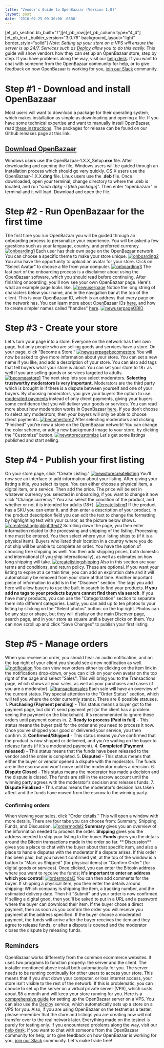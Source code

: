 ```yaml
---
title: "Vendor's Guide to OpenBazaar [Version 1.0]" 
layout: post
date: '2016-02-25 00:30:00 -0300'
---
```

        
\[et\_pb\_section bb\_built="1"\]\[et\_pb\_row\]\[et\_pb\_column type="4\_4"\]\[et\_pb\_text \_builder\_version="3.0.76" background\_layout="light" border\_style="solid"\] _Note: Setting up your store on a VPS will ensure the server is up 24/7. Services such as [Deploy](https://deploy.ob1.io/) allow you to do this easily._ This guide will show vendors how they can set up an OpenBazaar store, step by step. If you have problems along the way, visit our [help desk](https://openbazaar.zendesk.com/hc/en-us). If you want to chat with someone from the OpenBazaar community for help, or to give feedback on how OpenBazaar is working for you, [join our Slack](http://slack.openbazaar.org/) community.

Step #1 - Download and install OpenBazaar
=========================================

Most users will want to download a package for their operating system, which makes installation as simple as downloading and opening a file. If you have some technical expertise and want to manually install OpenBazaar, read [these instructions](https://slack-files.com/T02FPGBKB-F0KJU1CLX-cbbcf8a02c). The packages for release can be found on our Github releases page at this link:

[Download OpenBazaar](https://github.com/OpenBazaar/OpenBazaar-Installer/releases)
----------------------------------------------------------------------------------

Windows users use the OpenBazaar-1.X.X_Setup.**exe** file. After downloading and opening the file, Windows users will be guided through an installation process which should go very quickly. OS X users use the OpenBazaar-1.X.X.**dmg** file. Linux users use the .**deb** file. Once downloaded, open your terminal, change directory to where the .deb is located, and run "_sudo dpkg -i \[deb package\]_". Then enter "openbazaar" in terminal and it will load. Download and open the file.

Step #2 - Run OpenBazaar for the first time
===========================================

The first time you run OpenBazaar you will be guided through an onboarding process to personalize your experience. You will be asked a few questions such as your language, country, and preferred currency. [![onboarding1](https://blog.openbazaar.org/wp-content/uploads/2016/02/onboarding1.png)](https://blog.openbazaar.org/wp-content/uploads/2016/02/onboarding1.png) Each user has their own page on the OpenBazaar network. You can choose a specific theme to make your store unique. [![onboarding2](https://blog.openbazaar.org/wp-content/uploads/2016/02/onboarding2.png)](https://blog.openbazaar.org/wp-content/uploads/2016/02/onboarding2.png) You also have the opportunity to upload an avatar for your store. Click on "Select Avatar" to choose a file from your computer. [![onboarding3](https://blog.openbazaar.org/wp-content/uploads/2016/02/onboarding3.png)](https://blog.openbazaar.org/wp-content/uploads/2016/02/onboarding3.png) The last part of the onboarding process is a disclaimer about using the OpenBazaar software, which you should read before continuing. After finishing onboarding, you'll now see your own OpenBazaar page. Here's what an example page looks like. [![newuserpage](https://blog.openbazaar.org/wp-content/uploads/2016/02/newuserpage-1024x618.png)](https://blog.openbazaar.org/wp-content/uploads/2016/02/newuserpage.png) Notice the long string of characters below your name, and in the navigation bar at the top of the client. This is your OpenBazaar ID, which is an address that every page on the network has. You can learn more about OpenBazaar IDs [here](https://openbazaar.zendesk.com/hc/en-us/articles/207542856-What-is-an-OpenBazaar-ID-), and how to create simpler names called "handles" [here](https://openbazaar.zendesk.com/hc/en-us/articles/207543326-What-is-an-OpenBazaar-Handle-). [![newuserpageOBID](https://blog.openbazaar.org/wp-content/uploads/2016/02/newuserpageOBID-1024x618.png)](https://blog.openbazaar.org/wp-content/uploads/2016/02/newuserpageOBID.png)

Step #3 - Create your store
===========================

Let's turn your page into a store. Everyone on the network has their own page, but only people who are selling goods and services have a store. On your page, click "Become a Store." [![newuserpagebecomestore](https://blog.openbazaar.org/wp-content/uploads/2016/02/newuserpagebecomestore-1024x618.png)](https://blog.openbazaar.org/wp-content/uploads/2016/02/newuserpagebecomestore.png) You will now be asked to give more information about your store. You can set a new name if you like, and add a description of your store. You can also add tags that tell buyers what your store is about. You can set your store to 18+ as well if you are selling goods or services targeted to adults. [![becomeastore1](https://blog.openbazaar.org/wp-content/uploads/2016/02/becomeastore1.png)](https://blog.openbazaar.org/wp-content/uploads/2016/02/becomeastore1.png) The next step lets you select moderators. **Selecting trustworthy moderators is very important.** Moderators are the third party which is brought in if there is a dispute between yourself and one of your buyers. By choosing moderators, you give your buyers the option to use [moderated payments](https://openbazaar.zendesk.com/hc/en-us/articles/207548366-What-is-a-Moderator-What-are-moderated-payments-) instead of only direct payments, giving your buyers some confidence that you will deliver your goods or services. You can read more about how moderation works in OpenBazaar [here](https://blog.openbazaar.org/how-moderators-and-dispute-resolution-work-in-openbazaar/). If you don't choose to select any moderators, then your buyers will only be able to choose direct payments. [![becomestore2](https://blog.openbazaar.org/wp-content/uploads/2016/02/becomestore2.png)](https://blog.openbazaar.org/wp-content/uploads/2016/02/becomestore2.png) After selecting moderators and clicking "Finished" you're now a store on the OpenBazaar network! You can change the color scheme, or add a new background image to your store, by clicking the "Customize" button. [![newstorecustomize](https://blog.openbazaar.org/wp-content/uploads/2016/02/newstorecustomize-1024x619.png)](https://blog.openbazaar.org/wp-content/uploads/2016/02/newstorecustomize.png) Let's get some listings published and start selling.

Step #4 - Publish your first listing
====================================

On your store page, click "Create Listing." [![newstorecreatelisting](https://blog.openbazaar.org/wp-content/uploads/2016/02/newstorecreatelisting-1024x619.png)](https://blog.openbazaar.org/wp-content/uploads/2016/02/newstorecreatelisting.png) You'll now see an interface to add information about your listing. After giving your listing a title, you select its type. You can either choose a physical item, a digital item, or a service. Then add the price. The price will be set in whatever currency you selected in onboarding, if you want to change it now click "Change currency." You also select the condition of the product, and whether or not it is intended for adults (18+). [![createlisting1](https://blog.openbazaar.org/wp-content/uploads/2016/02/createlisting1.png)](https://blog.openbazaar.org/wp-content/uploads/2016/02/createlisting1.png) If the product has a SKU you can enter it, and then enter a description of your product. In the product description field you can edit the text to change the formatting by highlighting text with your cursor, as the picture below shows. [![createlistinghighlighttext2](https://blog.openbazaar.org/wp-content/uploads/2016/02/createlistinghighlighttext2.png)](https://blog.openbazaar.org/wp-content/uploads/2016/02/createlistinghighlighttext2.png) Scrolling down the page, you then enter information related to the processing and shipping of the listing. Processing time must be entered. You then select where your listing ships to (if it is a physical item). Buyers who listed their location in a country where you do not ship will be unable to complete an order. You have the option of choosing free shipping as well. You then add shipping prices, both domestic and international (if you ship internationally), as well as estimates on how long shipping will take. [![createlistingshipping](https://blog.openbazaar.org/wp-content/uploads/2016/02/createlistingshipping.png)](https://blog.openbazaar.org/wp-content/uploads/2016/02/createlistingshipping.png) Also in this section are your terms and conditions, and return policy. These are optional. If you want your listing to expire at a certain time, you can add an expiration date and it will automatically be removed from your store at that time. Another important piece of information to add is in the "Discover" section. The tags you add here will allow buyers to use the built in search to find your products. **If you add no tags to your products buyers cannot find them via search**. If you have many products, you can use the "Categorization" section to separate them into different categories. Lastly, you can add up to ten photos to your listing by slicking on the "Select photos" button. on the top right. Photos can be any size or shape, but they will display on the main Discover page, search page, and in your store as square until a buyer clicks on them. You can now scroll up and click "Save Changes" to publish your first listing.

Step #5 - Manage orders
=======================

When you receive an order, you should hear an audio notification, and on the top right of your client you should see a new notification as well. [![notification](https://blog.openbazaar.org/wp-content/uploads/2016/02/notification.png)](https://blog.openbazaar.org/wp-content/uploads/2016/02/notification.png) You can view new orders either by clicking on the item link in the notifications drop-down, or you can click on your own avatar on the top right of the page and select "Sales". This will bring you to the Transactions page, which shows all your sales, as well as your purchases and cases (if you are a moderator). [![transactionsales](https://blog.openbazaar.org/wp-content/uploads/2016/02/transactionsales.png)](https://blog.openbazaar.org/wp-content/uploads/2016/02/transactionsales.png) Each sale will have an overview of the current status. Pay special attention to the "Order Status" section, which will tell you where the order currently stands. There are 6 possible statuses. 1. **Purchasing (Payment pending)** \- This status means a buyer got to the payment page, but didn't send payment yet (or the client has a problem seeing the payment on the blockchain). It's recommended to ignore these orders until payment comes in. 2. **Ready to process (Paid in full)** \- This status means the buyer paid for the order and you need to process it now. Once you've shipped your good or delivered your service, you then confirm. 3. **Confirmed/Shipped** \- This status means you've confirmed that the product is now shipped or delivered, and you're waiting on the buyer to release funds (if it's a moderated payment). 4. **Completed (Payment released)** \- This status means that the funds have been released to the vendor and the order is completed. 5. **Disputed** \- This status means that either the buyer or vendor opened a dispute with the moderator. The funds are in the escrow and won't move until the moderator makes a decision. 6. **Dispute Closed** \- This status means the moderator has made a decision and the dispute is closed. The funds are still in the escrow account until the winning party agrees with the moderator's decision and releases funds. 7. **Dispute Finalized** \- This status means the moderator's decision has taken affect and the funds have moved from the escrow to the winning party.

### Confirming orders

When viewing your sales, click "Order details." This will open a window with more details. There are four tabs you can choose from: Summary, Shipping, Funds, and Discussion. [![ordermodal2](https://blog.openbazaar.org/wp-content/uploads/2016/02/ordermodal2.png)](https://blog.openbazaar.org/wp-content/uploads/2016/02/ordermodal2.png) **Summary** gives you an overview of the information needed to process the order. **Shipping** gives you the address needed to ship your listing to the buyer. **Funds** gives you the details around the Bitcoin transactions made in the order so far. ** Discussion** gives you a place to chat with the buyer about that specific item, and also a place to handle disputes with the moderator if a dispute arises. If this order has been paid, but you haven't confirmed yet, at the top of the window is a button to "Mark as Shipped" (for physical items) or "Confirm Order" (for digital goods or services). Once clicked, you can enter the Bitcoin address where you want to receive the funds; **it's important to enter an address which you control**! [![ordermodal3](https://blog.openbazaar.org/wp-content/uploads/2016/02/ordermodal3.png)](https://blog.openbazaar.org/wp-content/uploads/2016/02/ordermodal3.png) You can then add comments for the buyer. If shipping a physical item, you then enter the details around shipping: Which company is shipping the item, a tracking number, and the estimated delivery date. Then hit "Submit" and your order is now confirmed. If selling a digital good, then you'll be asked to put in a URL and a password where the buyer can download their item. If the buyer chose a direct payment, then as soon as you confirm the order you will receive you payment at the address specified. If the buyer choose a moderated payment, the funds will arrive after the buyer receives the item and they agree to release funds, or after a dispute is opened and the moderator closes the dispute by releasing funds.

Reminders
---------

OpenBazaar works differently from the common ecommerce websites. It uses two programs to function properly: the server and the client. The installer mentioned above install both automatically for you. The server needs to be running continually for other users to access your store. This means that if you shut down your computer, or loss internet access, your store isn't visible to the rest of the network. If this is problematic, you can choose to set up the server on a virtual private server (VPS), which costs about $5 a month and will keep your store running for you. Here is a [comprehensive guide](https://openbazaar.zendesk.com/hc/en-us/articles/207852873) for setting up the OpenBazaar server on a VPS. You can also use the [Deploy](https://deploy.ob1.io/) service, which automatically sets up a store on a VPS for you. Also, if you are using OpenBazaar on the testnet as a tester, please remember that the store and listings you are creating now will not transfer over to the real network later. Everything made on the testnet is purely for testing only. If you encountered problems along the way, visit our [help desk](https://openbazaar.zendesk.com/hc/en-us). If you want to chat with someone from the OpenBazaar community for help, or to give feedback on how OpenBazaar is working for you, [join our Slack](http://slack.openbazaar.org/) community. Let's make trade free! 